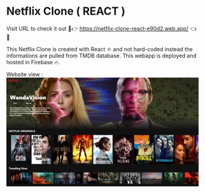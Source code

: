 # Netflix Clone ( REACT )

Visit URL to check it out 🌟👉 https://netflix-clone-react-e90d2.web.app/ 👈🌟 

This Netflix Clone is created with React ⚛️ and not hard-coded instead the informations are pulled from TMDB database. This webapp is deployed and hosted in Firebase 🔥.

Website view :
![alt text](https://github.com/saikrishnadas/Netflix-Clone-React/blob/main/Screenshot-webview.png)

